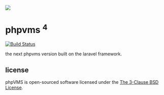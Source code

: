 ![](http://i.imgur.com/bMh1xn6.png)

# phpvms <sup>4</sup>

[![Build Status](https://travis-ci.org/laravel/framework.svg)](https://travis-ci.org/phpvms/phpvms_next)

the next phpvms version built on the laravel framework.

## license

phpVMS is open-sourced software licensed under the [The 3-Clause BSD License](https://opensource.org/licenses/BSD-3-Clause).
